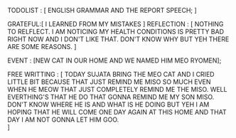 TODOLIST : [
    ENGLISH GRAMMAR AND THE REPORT SPEECH;
]

GRATEFUL:[
    I LEARNED FROM MY MISTAKES 
]
REFLECTION : [
    NOTHING TO RELFLECT. I AM NOTICING MY HEALTH CONDITIONS IS PRETTY BAD RIGHT NOW AND I DON'T LIKE THAT. DON'T KNOW WHY BUT YEH THERE ARE SOME REASONS. 
]

EVENT : [NEW CAT IN OUR HOME AND WE NAMED HIM MEO RYOMEN];

FREE WRITTING  : [
    TODAY SUJATA BRING THE MEO CAT AND I CRIED LITTLE BIT BECAUSE THAT JUST REMIND ME MISO SO MUCH EVEN WHEN HE MEOW THAT JUST COMPLETELY REMIND ME THE MISO. WELL EVERTHING'S THAT HE DO THAT GONNA REMIND ME MY SON MISO. DON'T KNOW WHERE HE IS AND WHAT IS HE DOING BUT YEH I AM HOPING THAT HE WILL COME ONE DAY AGAIN AT THIS HOME AND THAT DAY I AM NOT GONNA LET HIM GOO.     
]
